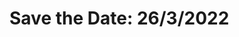 # Save the Date: 26/3/2022 
<h2 id="demo></h2>
                                                                                  



